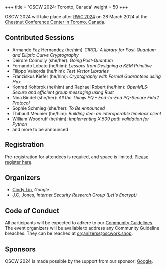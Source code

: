+++
title = 'OSCW 2024: Toronto, Canada'
weight = 50
+++

OSCW 2024 will take place after [RWC 2024](https://rwc.iacr.org/2024/) on 28 March 2024 at the [Chestnut Conference Center in Toronto, Canada](https://chestnutconferencecentre.utoronto.ca/).

## Contributed Sessions
- Armando Faz Hernandez (he/him): *CIRCL: A library for Post-Quantum and Elliptic Curve Cryptography*
- Deirdre Connolly (she/her): *Going Post-Quantum*
- Fernando Lobato (he/him): *Lessons from Designing a KEM Primitive*
- Filippo Valsorda (he/him): *Test Vector Libraries*
- Franziskus Kiefer (he/him): *Cryptography with Formal Guarantees using Hax*
- Konrad Kohbrok (he/him) and Raphael Robert (he/him): *OpenMLS: Secure and efficient group messaging using Rust*
- Nina Bindel (she/her): *All the Things PQ – End-to-End PQ-Secure Fido2 Protocol*
- Sophie Schmieg (she/her): *To Be Announced*
- Thibault Meunier (he/him): *Building dee: an interoperable timelock client*
- William Woodruff (he/him): *Implementing X.509 path validation for Python*
- and more to be announced

## Registration
Pre-registration for attendees is required, and space is limited. [Please register here](https://rsvp.withgoogle.com/events/oscw-2024).

## Organizers
- [Cindy Lin](https://cindylindeed.github.io/), <em>Google</em>
- [J.C. Jones](https://insufficient.coffee/), <em>Internet Security Research Group (Let's Encrypt)</em>

## Code of Conduct
All participants will be expected to adhere to our [Community Guidelines](https://developers.google.com/community-guidelines). The event organizers will be available to address any Community Guideline breaches. They can be reached at [organizers@oscwork.shop](mailto:organizers@oscwork.shop).

## Sponsors
OSCW 2024 is made possible by the support from our sponsor: [Google](https://www.google.com/).
